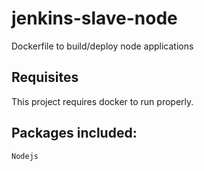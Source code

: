 # jenkins-slave-node

Dockerfile to build/deploy node applications

## Requisites

This project requires docker to run properly.

## Packages included:

```
Nodejs
```
